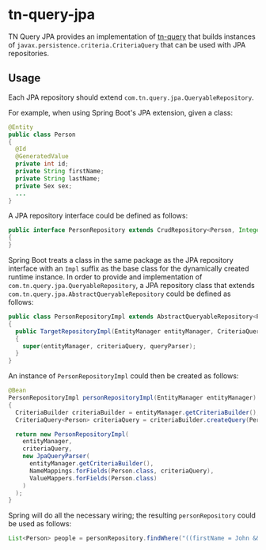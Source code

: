 # tn-query-jpa

TN Query JPA provides an implementation of [tn-query](https://github.com/nickersan/tn-query#readme) that builds instances of `javax.persistence.criteria.CriteriaQuery` that can be 
used with JPA repositories.

## Usage

Each JPA repository should extend `com.tn.query.jpa.QueryableRepository`.

For example, when using Spring Boot's JPA extension, given a class:
```java
@Entity
public class Person
{
  @Id
  @GeneratedValue
  private int id;
  private String firstName;
  private String lastName;
  private Sex sex;
  ...
}
```

A JPA repository interface could be defined as follows:
```java
public interface PersonRepository extends CrudRepository<Person, Integer>, QueryableRepository<Person>
{  
}
```

Spring Boot treats a class in the same package as the JPA repository interface with an `Impl` suffix as the base class for the dynamically created runtime instance.  In order to 
provide and implementation of `com.tn.query.jpa.QueryableRepository`, a JPA repository class that extends `com.tn.query.jpa.AbstractQueryableRepository` could be defined as 
follows:
```java
public class PersonRepositoryImpl extends AbstractQueryableRepository<Person>
{
  public TargetRepositoryImpl(EntityManager entityManager, CriteriaQuery<Person> criteriaQuery, QueryParser<Person> queryParser)
  {
    super(entityManager, criteriaQuery, queryParser);
  }
}
```

An instance of `PersonRepositoryImpl` could then be created as follows:
```java
@Bean
PersonRepositoryImpl personRepositoryImpl(EntityManager entityManager)
{
  CriteriaBuilder criteriaBuilder = entityManager.getCriteriaBuilder();
  CriteriaQuery<Person> criteriaQuery = criteriaBuilder.createQuery(Person.class);

  return new PersonRepositoryImpl(
    entityManager,
    criteriaQuery,
    new JpaQueryParser(
      entityManager.getCriteriaBuilder(),
      NameMappings.forFields(Person.class, criteriaQuery),
      ValueMappers.forFields(Person.class)
    )
  );
}
```

Spring will do all the necessary wiring; the resulting `personRepository` could be used as follows:
```java
List<Person> people = personRepository.findWhere("((firstName = John && sex = MALE) || (firstName = Jane && sex = FEMALE)) && lastName = Smith");
```